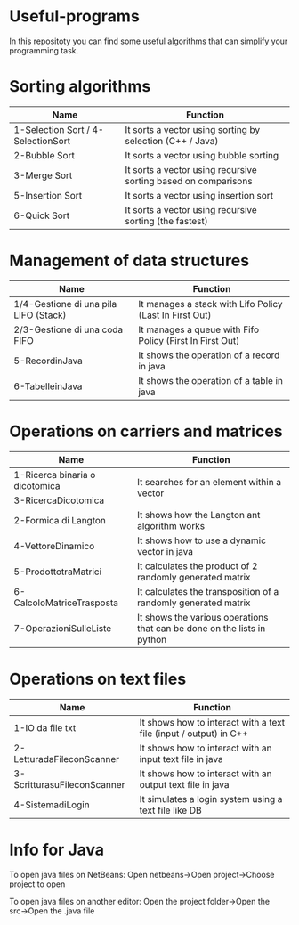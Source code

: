 # Useful-programs
In this repositoty you can find some useful algorithms that can simplify your programming task.

# Sorting algorithms
<table align="center">
  <thead>
    <tr><th>Name</th> <th>Function</th></tr>
  </thead>

  <tbody>
    <tr><td>1-Selection Sort / 4-SelectionSort</td> <td>It sorts a vector using sorting by selection (C++ / Java)</td></tr>
    <tr><td>2-Bubble Sort</td> <td>It sorts a vector using bubble sorting</td></tr>
    <tr><td>3-Merge Sort</td> <td>It sorts a vector using recursive sorting based on comparisons</td></tr>
    <tr><td>5-Insertion Sort</td> <td>It sorts a vector using insertion sort</td></tr>
    <tr><td>6-Quick Sort</td> <td>It sorts a vector using recursive sorting (the fastest)</td></tr>
  </tbody>
</table>

# Management of data structures
<table align="center">
  <thead>
    <tr><th>Name</th> <th>Function</th></tr>
  </thead>

  <tbody>
    <tr><td>1/4-Gestione di una pila LIFO (Stack)</td> <td>It manages a stack with Lifo Policy (Last In First Out)</td></tr>
    <tr><td>2/3-Gestione di una coda FIFO</td> <td>It manages a queue with Fifo Policy (First In First Out)</td></tr>
    <tr><td>5-RecordinJava</td> <td>It shows the operation of a record in java</td></tr>
    <tr><td>6-TabelleinJava</td> <td>It shows the operation of a table in java</td></tr>
  </tbody>
</table>

# Operations on carriers and matrices
<table align="center">
  <thead>
    <tr><th>Name</th> <th>Function</th></tr>
  </thead>

  <tbody>
    <tr><td>1-Ricerca binaria o dicotomica</td> <td rowspan="2">It searches for an element within a vector</td></tr>
    <tr><td>3-RicercaDicotomica</td></tr>
    <tr><td>2-Formica di Langton</td> <td>It shows how the Langton ant algorithm works</td></tr>
    <tr><td>4-VettoreDinamico</td> <td>It shows how to use a dynamic vector in java</td></tr>
    <tr><td>5-ProdottotraMatrici</td> <td>It calculates the product of 2 randomly generated matrix</td></tr>
    <tr><td>6-CalcoloMatriceTrasposta</td> <td>It calculates the transposition of a randomly generated matrix</td></tr>
    <tr><td>7-OperazioniSulleListe</td> <td>It shows the various operations that can be done on the lists in python</td></tr>
  </tbody>
</table>

# Operations on text files
<table align="center">
  <thead>
    <tr><th>Name</th> <th>Function</th></tr>
  </thead>

  <tbody>
    <tr><td>1-IO da file txt</td> <td>It shows how to interact with a text file (input / output) in C++</td></tr>
    <tr><td>2-LetturadaFileconScanner</td> <td>It shows how to interact with an input text file in java</td></tr>
    <tr><td>3-ScritturasuFileconScanner</td> <td>It shows how to interact with an output text file in java</td></tr>
    <tr><td>4-SistemadiLogin</td> <td>It simulates a login system using a text file like DB</td></tr>
  </tbody>
</table>

# Info for Java
To open java files on NetBeans:
Open netbeans→Open project→Choose project to open

To open java files on another editor:
Open the project folder→Open the src→Open the .java file
